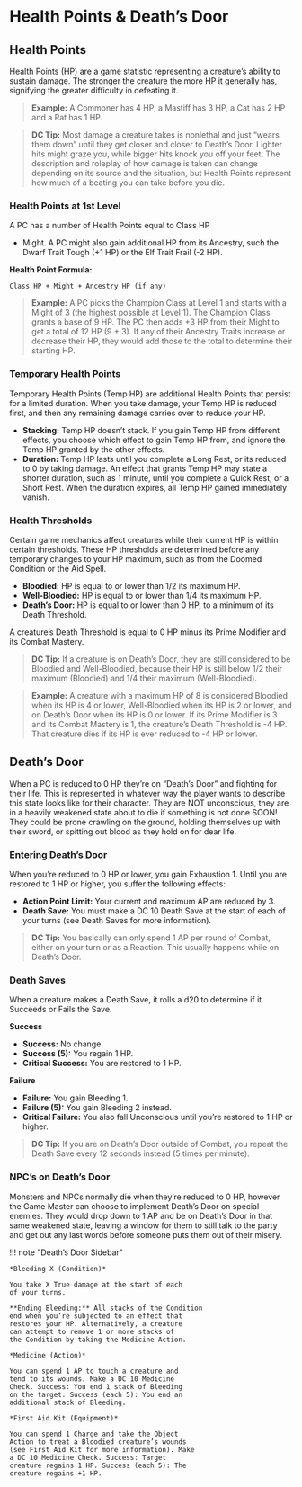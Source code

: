 # Health Points & Death’s Door

## Health Points

Health Points (HP) are a game statistic representing a
creature’s ability to sustain damage. The stronger the
creature the more HP it generally has, signifying the greater
difficulty in defeating it.

> **Example:** A Commoner has 4 HP, a Mastiff has 3 HP, a Cat has 2 HP and a Rat has 1 HP.

> **DC Tip:** Most damage a creature takes is nonlethal and just “wears them down” until they get closer and closer to Death’s Door. Lighter hits might graze you, while bigger hits knock you off your feet. The description and roleplay of how damage is taken can change depending on its source and the situation, but Health Points represent how much of a beating you can take before you die.

### Health Points at 1st Level

A PC has a number of Health Points equal to Class HP
+ Might. A PC might also gain additional HP from its
Ancestry, such the Dwarf Trait Tough (+1 HP) or the Elf
Trait Frail (-2 HP).

**Health Point Formula:**

```
Class HP + Might + Ancestry HP (if any)
```

> **Example:** A PC picks the Champion Class at Level 1 and
starts with a Might of 3 (the highest possible at Level 1). The
Champion Class grants a base of 9 HP. The PC then adds +3
HP from their Might to get a total of 12 HP (9 + 3). If any of
their Ancestry Traits increase or decrease their HP, they would
add those to the total to determine their starting HP.

### Temporary Health Points

Temporary Health Points (Temp HP) are additional Health Points that persist for a limited duration. When you take damage, your Temp HP is reduced first, and then any remaining damage carries over to reduce your HP.

*   **Stacking:** Temp HP doesn’t stack. If you gain Temp HP from different effects, you choose which effect to gain Temp HP from, and ignore the Temp HP granted by the other effects.
*   **Duration:** Temp HP lasts until you complete a Long Rest, or its reduced to 0 by taking damage. An effect that grants Temp HP may state a shorter duration, such as 1 minute, until you complete a Quick Rest, or a Short Rest. When the duration expires, all Temp HP gained immediately vanish. 

### Health Thresholds

Certain game mechanics affect creatures while their current
HP is within certain thresholds. These HP thresholds
are determined before any temporary changes to your
HP maximum, such as from the Doomed Condition or
the Aid Spell.

* **Bloodied:** HP is equal to or lower than 1/2 its maximum
HP.
* **Well-Bloodied:** HP is equal to or lower than 1/4 its
maximum HP.
* **Death’s Door:** HP is equal to or lower than 0 HP, to a
minimum of its Death Threshold.

A creature’s Death Threshold is equal to 0 HP minus its
Prime Modifier and its Combat Mastery.

> **DC Tip:** If a creature is on Death’s Door, they are still
considered to be Bloodied and Well-Bloodied, because their
HP is still below 1/2 their maximum (Bloodied) and 1/4 their
maximum (Well-Bloodied).

> **Example:** A creature with a maximum HP of 8 is considered
Bloodied when its HP is 4 or lower, Well-Bloodied when its
HP is 2 or lower, and on Death’s Door when its HP is 0 or
lower. If its Prime Modifier is 3 and its Combat Mastery is 1,
the creature’s Death Threshold is -4 HP. That creature dies if
its HP is ever reduced to -4 HP or lower.

## Death’s Door

When a PC is reduced to 0 HP they’re on “Death’s Door”
and fighting for their life. This is represented in whatever
way the player wants to describe this state looks like for
their character. They are NOT unconscious, they are in
a heavily weakened state about to die if something is not
done SOON! They could be prone crawling on the ground,
holding themselves up with their sword, or spitting out
blood as they hold on for dear life.

### Entering Death’s Door

When you’re reduced to 0 HP or lower, you gain
Exhaustion 1. Until you are restored to 1 HP or higher,
you suffer the following effects:

* **Action Point Limit:** Your current and maximum AP are
reduced by 3.
* **Death Save:** You must make a DC 10 Death Save at the
start of each of your turns (see Death Saves for more
information).

> **DC Tip:** You basically can only spend 1 AP per round of
Combat, either on your turn or as a Reaction. This usually
happens while on Death’s Door.

### Death Saves

When a creature makes a Death Save, it rolls a d20 to
determine if it Succeeds or Fails the Save.

**Success**
* **Success:** No change.
* **Success (5):** You regain 1 HP.
* **Critical Success:** You are restored to 1 HP.

**Failure**
* **Failure:** You gain Bleeding 1.
* **Failure (5):** You gain Bleeding 2 instead.
* **Critical Failure:** You also fall Unconscious until you’re
restored to 1 HP or higher.

> **DC Tip:** If you are on Death’s Door outside of Combat, you
repeat the Death Save every 12 seconds instead (5 times
per minute).

### NPC’s on Death’s Door

Monsters and NPCs normally die when they’re reduced to
0 HP, however the Game Master can choose to implement
Death’s Door on special enemies. They would drop down
to 1 AP and be on Death’s Door in that same weakened
state, leaving a window for them to still talk to the party
and get out any last words before someone puts them out
of their misery.

!!! note "Death’s Door Sidebar"

    *Bleeding X (Condition)*

    You take X True damage at the start of each
    of your turns.

    **Ending Bleeding:** All stacks of the Condition
    end when you’re subjected to an effect that
    restores your HP. Alternatively, a creature
    can attempt to remove 1 or more stacks of
    the Condition by taking the Medicine Action.

    *Medicine (Action)*

    You can spend 1 AP to touch a creature and
    tend to its wounds. Make a DC 10 Medicine
    Check. Success: You end 1 stack of Bleeding
    on the target. Success (each 5): You end an
    additional stack of Bleeding.

    *First Aid Kit (Equipment)*

    You can spend 1 Charge and take the Object
    Action to treat a Bloodied creature’s wounds
    (see First Aid Kit for more information). Make
    a DC 10 Medicine Check. Success: Target
    creature regains 1 HP. Success (each 5): The
    creature regains +1 HP.
